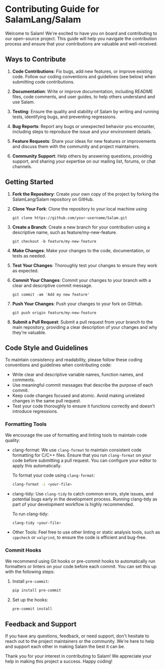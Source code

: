 # Contributing Guide for SalamLang/Salam

Welcome to Salam! We're excited to have you on board and contributing to our open-source project. This guide will help you navigate the contribution process and ensure that your contributions are valuable and well-received.

## Ways to Contribute

1. **Code Contributions**: Fix bugs, add new features, or improve existing code. Follow our coding conventions and guidelines (see below) when submitting code contributions.

2. **Documentation**: Write or improve documentation, including README files, code comments, and user guides, to help others understand and use Salam.

3. **Testing**: Ensure the quality and stability of Salam by writing and running tests, identifying bugs, and preventing regressions.

4. **Bug Reports**: Report any bugs or unexpected behavior you encounter, including steps to reproduce the issue and your environment details.

5. **Feature Requests**: Share your ideas for new features or improvements and discuss them with the community and project maintainers.

6. **Community Support**: Help others by answering questions, providing support, and sharing your expertise on our mailing list, forums, or chat channels.

## Getting Started

1. **Fork the Repository**: Create your own copy of the project by forking the SalamLang/Salam repository on GitHub.

2. **Clone Your Fork**: Clone the repository to your local machine using

   ```
   git clone https://github.com/your-username/Salam.git
   ```

3. **Create a Branch**: Create a new branch for your contribution using a descriptive name, such as feature/my-new-feature.

   ```
   git checkout -b feature/my-new-feature
   ```

4. **Make Changes**: Make your changes to the code, documentation, or tests as needed.

5. **Test Your Changes**: Thoroughly test your changes to ensure they work as expected.

6. **Commit Your Changes**: Commit your changes to your branch with a clear and descriptive commit message.

   ```
   git commit -am 'Add my new feature'
   ```

7. **Push Your Changes**: Push your changes to your fork on GitHub.
   
   ```
   git push origin feature/my-new-feature
   ```

8. **Submit a Pull Request**: Submit a pull request from your branch to the main repository, providing a clear description of your changes and why they're valuable.

## Code Style and Guidelines

To maintain consistency and readability, please follow these coding conventions and guidelines when contributing code:

- Write clear and descriptive variable names, function names, and comments.
- Use meaningful commit messages that describe the purpose of each commit.
- Keep code changes focused and atomic. Avoid making unrelated changes in the same pull request.
- Test your code thoroughly to ensure it functions correctly and doesn't introduce regressions.

### Formatting Tools

We encourage the use of formatting and linting tools to maintain code quality:

- clang-format: We use `clang-format` to maintain consistent code formatting for C/C++ files. Ensure that you run `clang-format` on your code before submitting a pull request. You can configure your editor to apply this automatically.

   To format your code using `clang-format`:
   
   ```bash
   clang-format -i <your-file>
   ```

- clang-tidy: Use `clang-tidy` to catch common errors, style issues, and potential bugs early in the development process. Running clang-tidy as part of your development workflow is highly recommended.

    To run clang-tidy:

   ```bash
   clang-tidy <your-file>
   ```

- Other Tools: Feel free to use other linting or static analysis tools, such as `cppcheck` or `valgrind`, to ensure the code is efficient and bug-free.

### Commit Hooks

We recommend using Git hooks or pre-commit hooks to automatically run formatters or linters on your code before each commit. You can set this up with the following steps:

1. Install `pre-commit`:

   ``` bash
   pip install pre-commit
   ```

2. Set up the hooks:

   ```bash
   pre-commit install
   ```

## Feedback and Support

If you have any questions, feedback, or need support, don't hesitate to reach out to the project maintainers or the community. We're here to help and support each other in making Salam the best it can be.

Thank you for your interest in contributing to Salam! We appreciate your help in making this project a success. Happy coding!
